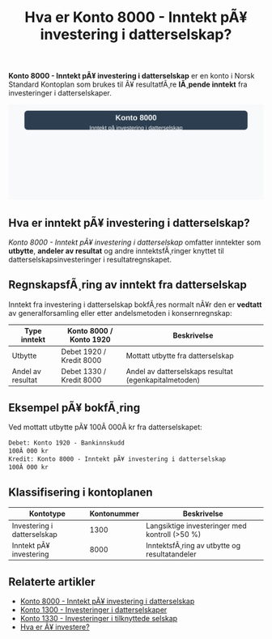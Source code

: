 ﻿---
title: "Hva er Konto 8000 - Inntekt pÃ¥ investering i datterselskap?"
meta_title: "8000-inntekt-pa-investering-i-datterselskap"
meta_description: '**Konto 8000 - Inntekt pÃ¥ investering i datterselskap** er en konto i Norsk Standard Kontoplan som brukes til Ã¥ resultatfÃ¸re **lÃ¸pende inntekt** fra investe...'
slug: 8000-inntekt-pa-investering-i-datterselskap
type: blog
layout: pages/single
---

**Konto 8000 - Inntekt pÃ¥ investering i datterselskap** er en konto i Norsk Standard Kontoplan som brukes til Ã¥ resultatfÃ¸re **lÃ¸pende inntekt** fra investeringer i datterselskaper.

![Illustrasjon av konto 8000 inntekt pÃ¥ investering i datterselskap](8000-inntekt-pa-investering-i-datterselskap-image.svg)

## Hva er inntekt pÃ¥ investering i datterselskap?

*Konto 8000 - Inntekt pÃ¥ investering i datterselskap* omfatter inntekter som **utbytte**, **andeler av resultat** og andre inntektsfÃ¸ringer knyttet til datterselskapsinvesteringer i resultatregnskapet.

## RegnskapsfÃ¸ring av inntekt fra datterselskap

Inntekt fra investering i datterselskap bokfÃ¸res normalt nÃ¥r den er **vedtatt** av generalforsamling eller etter andelsmetoden i konsernregnskap:

| Type inntekt           | Konto 8000 / Konto 1920 | Beskrivelse                                            |
|------------------------|-------------------------|--------------------------------------------------------|
| Utbytte                | Debet 1920 / Kredit 8000| Mottatt utbytte fra datterselskap                      |
| Andel av resultat      | Debet 1330 / Kredit 8000| Andel av datterselskaps resultat (egenkapitalmetoden)  |

## Eksempel pÃ¥ bokfÃ¸ring

Ved mottatt utbytte pÃ¥ 100Â 000Â kr fra datterselskapet:

```plaintext
Debet: Konto 1920 - Bankinnskudd                                   100Â 000 kr
Kredit: Konto 8000 - Inntekt pÃ¥ investering i datterselskap       100Â 000 kr
```

## Klassifisering i kontoplanen

| Kontotype                       | Kontonummer | Beskrivelse                                     |
|---------------------------------|-------------|-------------------------------------------------|
| Investering i datterselskap     | 1300        | Langsiktige investeringer med kontroll (>50 %)   |
| Inntekt pÃ¥ investering          | 8000        | InntektsfÃ¸ring av utbytte og resultatandeler     |

## Relaterte artikler

* [Konto 8000 - Inntekt pÃ¥ investering i datterselskap](/blogs/kontoplan/8000-inntekt-pa-investering-i-datterselskap "Konto 8000 - Inntekt pÃ¥ investering i datterselskap")
* [Konto 1300 - Investeringer i datterselskaper](/blogs/kontoplan/1300-investeringer-i-datterselskaper "Konto 1300 - Investeringer i datterselskaper")
* [Konto 1330 - Investeringer i tilknyttede selskap](/blogs/kontoplan/1330-investeringer-i-tilknyttede-selskap "Konto 1330 - Investeringer i tilknyttede selskap")
* [Hva er Ã¥ investere?](/blogs/regnskap/hva-er-investere "Hva er Ã¥ investere? Komplett Guide til Investeringer i Regnskap")

